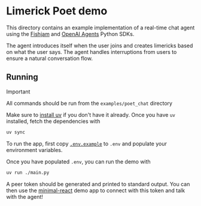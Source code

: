 # Limerick Poet demo

This directory contains an example implementation of a real-time chat agent using the [Fishjam](https://fishjam.io) and [OpenAI Agents](https://github.com/openai/openai-agents-python) Python SDKs.

The agent introduces itself when the user joins and creates limericks based on what the user says.
The agent handles interruptions from users to ensure a natural conversation flow.

## Running

> [!IMPORTANT]
> All commands should be run from the `examples/poet_chat` directory

Make sure to [install uv](https://docs.astral.sh/uv/getting-started/installation/) if you don't have it already.
Once you have `uv` installed, fetch the dependencies with

```bash
uv sync
```

To run the app, first copy [`.env.example`](./.env.example) to `.env` and populate your environment variables.

Once you have populated `.env`, you can run the demo with

```bash
uv run ./main.py
```

A peer token should be generated and printed to standard output.
You can then use the [minimal-react](https://github.com/fishjam-cloud/web-client-sdk/tree/main/examples/react-client)
demo app to connect with this token and talk with the agent!
